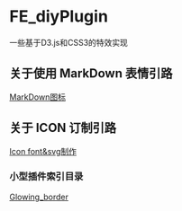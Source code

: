 # FE_diyPlugin
一些基于D3.js和CSS3的特效实现
## 关于使用 MarkDown 表情引路
[MarkDown图标](https://blog.csdn.net/fu18838928050/article/details/82377802)
## 关于 ICON 订制引路
[Icon font&svg制作](https://icomoon.io/)
### 小型插件索引目录
[Glowing_border](https://github.com/JimmyYangsix/FE_diyPlugin)   
